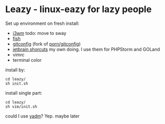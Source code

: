 # Leazy - linux-eazy for lazy people

Set up environment on fresh install:
* [i3wm](https://i3wm.org/) todo: move to sway
* [fish](https://fishshell.com/)
* [gitconfig](https://github.com/michondr/gitconfig) (fork of [porn/gitconfig](https://github.com/porn/gitconfig))
* [jetbrain shorcuts](https://github.com/michondr/jetbrains-speedy-shortcuts) my own doing. I use them for PHPStorm and GOLand
* vimrc
* terminal color

install by:
```shell
cd leazy/
sh init.sh
```
install single part:

```shell
cd leazy/
sh vim/init.sh
```

could I use [yadm](https://yadm.io/)? Yep. maybe later
